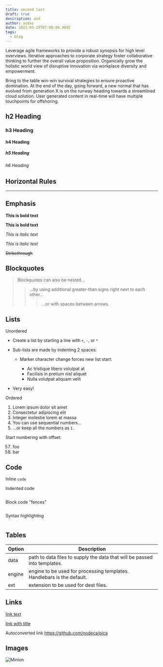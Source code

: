 ```yaml
---
title: second last
draft: true
description: asd
author: asdas
date: 2021-03-29T07:08:04.409Z
tags:
  - blog
---
```

Leverage agile frameworks to provide a robust synopsis for high level overviews. Iterative approaches to corporate strategy foster collaborative thinking to further the overall value proposition. Organically grow the holistic world view of disruptive innovation via workplace diversity and empowerment.

Bring to the table win-win survival strategies to ensure proactive domination. At the end of the day, going forward, a new normal that has evolved from generation X is on the runway heading towards a streamlined cloud solution. User generated content in real-time will have multiple touchpoints for offshoring.

## h2 Heading

### h3 Heading

#### h4 Heading

##### h5 Heading

###### h6 Heading

## Horizontal Rules

- - -

## Emphasis

**This is bold text**

**This is bold text**

*This is italic text*

*This is italic text*

~~Strikethrough~~

## Blockquotes

> Blockquotes can also be nested...
>
> > ...by using additional greater-than signs right next to each other...
> >
> > > ...or with spaces between arrows.

## Lists

Unordered

* Create a list by starting a line with `+`, `-`, or `*`
* Sub-lists are made by indenting 2 spaces:

  * Marker character change forces new list start:

    * Ac tristique libero volutpat at
    * Facilisis in pretium nisl aliquet
    * Nulla volutpat aliquam velit
* Very easy!

Ordered

1. Lorem ipsum dolor sit amet
2. Consectetur adipiscing elit
3. Integer molestie lorem at massa
4. You can use sequential numbers...
5. ...or keep all the numbers as `1.`

Start numbering with offset:

57. foo
58. bar

## Code

Inline `code`

Indented code

```

```

Block code "fences"

```

```

Syntax highlighting

```js

```

## Tables

| Option | Description                                                               |
| ------ | ------------------------------------------------------------------------- |
| data   | path to data files to supply the data that will be passed into templates. |
| engine | engine to be used for processing templates. Handlebars is the default.    |
| ext    | extension to be used for dest files.                                      |

## Links

[link text](http://dev.nodeca.com)

[link with title](http://nodeca.github.io/pica/demo/ "title text!")

Autoconverted link https://github.com/nodeca/pica

## Images

![Minion](https://octodex.github.com/images/minion.png)